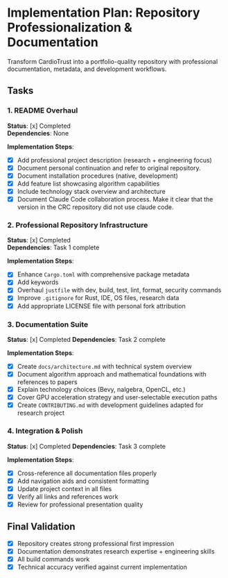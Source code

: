# Implementation Plan: Repository Professionalization & Documentation

Transform CardioTrust into a portfolio-quality repository with professional documentation, metadata, and development workflows.

## Tasks

### 1. README Overhaul

**Status**: [x] Completed  
**Dependencies**: None

**Implementation Steps**:

- [x] Add professional project description (research + engineering focus)
- [x] Document personal continuation and refer to original repository.
- [x] Document installation procedures (native, development)
- [x] Add feature list showcasing algorithm capabilities
- [x] Include technology stack overview and architecture
- [x] Document Claude Code collaboration process. Make it clear that the version in the CRC repository did not use claude code.

### 2. Professional Repository Infrastructure

**Status**: [x] Completed  
**Dependencies**: Task 1 complete

**Implementation Steps**:

- [x] Enhance `Cargo.toml` with comprehensive package metadata
- [x] Add keywords
- [x] Overhaul `justfile` with dev, build, test, lint, format, security commands
- [x] Improve `.gitignore` for Rust, IDE, OS files, research data
- [x] Add appropriate LICENSE file with personal fork attribution

### 3. Documentation Suite

**Status**: [x] Completed
**Dependencies**: Task 2 complete

**Implementation Steps**:

- [x] Create `docs/architecture.md` with technical system overview
- [x] Document algorithm approach and mathematical foundations with references to papers
- [x] Explain technology choices (Bevy, nalgebra, OpenCL, etc.)
- [x] Cover GPU acceleration strategy and user-selectable execution paths
- [x] Create `CONTRIBUTING.md` with development guidelines adapted for research project

### 4. Integration & Polish

**Status**: [x] Completed
**Dependencies**: Task 3 complete

**Implementation Steps**:

- [x] Cross-reference all documentation files properly
- [x] Add navigation aids and consistent formatting
- [x] Update project context in all files
- [x] Verify all links and references work
- [x] Review for professional presentation quality

## Final Validation

- [x] Repository creates strong professional first impression
- [x] Documentation demonstrates research expertise + engineering skills
- [x] All build commands work
- [x] Technical accuracy verified against current implementation
